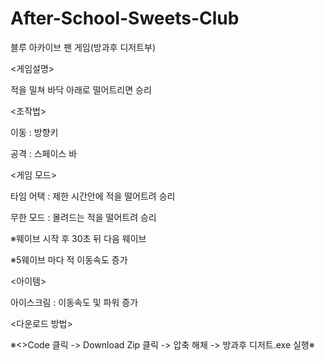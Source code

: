 # After-School-Sweets-Club
블루 아카이브 팬 게임(방과후 디저트부)

<게임설명>

적을 밀쳐 바닥 아래로 떨어트리면 승리

<조작법>

이동 : 방향키

공격 : 스페이스 바

<게임 모드>

타임 어택 : 제한 시간안에 적을 떨어트려 승리

무한 모드 : 몰려드는 적을 떨어트려 승리

  ※웨이브 시작 후 30초 뒤 다음 웨이브
  
   ※5웨이브 마다 적 이동속도 증가

<아이템>

아이스크림 : 이동속도 및 파워 증가

<다운로드 방법>

※<>Code 클릭 -> Download Zip 클릭 -> 압축 해체 -> 방과후 디저트.exe 실행※
